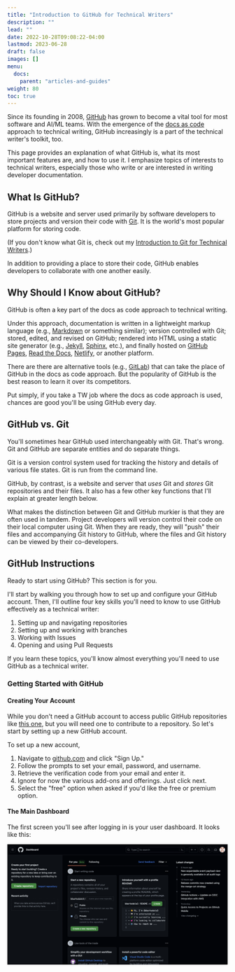 ```yaml
---
title: "Introduction to GitHub for Technical Writers"
description: ""
lead: ""
date: 2022-10-28T09:08:22-04:00
lastmod: 2023-06-28
draft: false
images: []
menu:
  docs:
    parent: "articles-and-guides"
weight: 80
toc: true
---
```


Since its founding in 2008, [GitHub](www.github.com) has grown to become a vital tool for most software and AI/ML teams. With the emergence of the [docs as code](https://www.writethedocs.org/guide/docs-as-code/) approach to technical writing, GitHub increasingly is a part of the technical writer's toolkit, too.

This page provides an explanation of what GitHub is, what its most important features are, and how to use it. I emphasize topics of interests to technical writers, especially those who write or are interested in writing developer documentation.

## What Is GitHub?

GitHub is a website and server used primarily by software developers to store projects and version their code with [Git](https://git-scm.com/). It is the world's most popular platform for storing code.

(If you don't know what Git is, check out my [Introduction to Git for Technical Writers](https://benbarksdale.netlify.app/docs/guides/introduction-to-git-for-technical-writers/).)

In addition to providing a place to store their code, GitHub enables developers to collaborate with one another easily.

## Why Should I Know about GitHub?

GitHub is often a key part of the docs as code approach to technical writing. 

Under this approach, documentation is written in a lightweight markup language (e.g., [Markdown](https://www.markdownguide.org/) or something similar); version controlled with Git; stored, edited, and revised on GitHub; rendered into HTML using a static site generator (e.g., [Jekyll](https://jekyllrb.com/), [Sphinx](https://www.sphinx-doc.org/en/master/), etc.), and finally hosted on [GitHub Pages](https://pages.github.com/), [Read the Docs](https://readthedocs.org/), [Netlify](https://www.netlify.com/), or another platform.

There are there are alternative tools (e.g., [GitLab](https://about.gitlab.com/)) that can take the place of GitHub in the docs as code approach. But the popularity of GitHub is the best reason to learn it over its competitors. 

Put simply, if you take a TW job where the docs as code approach is used, chances are good you'll be using GitHub every day.

## GitHub vs. Git

You'll sometimes hear GitHub used interchangeably with Git. That's wrong. Git and GitHub are separate entities and do separate things. 

Git is a version control system used for tracking the history and details of various file states. Git is run from the command line.

GitHub, by contrast, is a website and server that *uses* Git and *stores* Git repositories and their files. It also has a few other key functions that I'll explain at greater length below.

What makes the distinction between Git and GitHub murkier is that they are often used in tandem. Project developers will version control their code on their local computer using Git. When they are ready, they will "push" their files and accompanying Git history to GitHub, where the files and Git history can be viewed by their co-developers.

## GitHub Instructions

Ready to start using GitHub? This section is for you.

I'll start by walking you through how to set up and configure your GitHub account. Then, I'll outline four key skills you'll need to know to use GitHub effectively as a technical writer:

1. Setting up and navigating repositories
2. Setting up and working with branches
3. Working with Issues
4. Opening and using Pull Requests

If you learn these topics, you'll know almost everything you'll need to use GitHub as a technical writer.

### Getting Started with GitHub

#### Creating Your Account

While you don't need a GitHub account to access public GitHub repositories like [this one](https://github.com/redsoxfan0219/adamic), but you will need one to contribute to a repository. So let's start by setting up a new GitHub account.

To set up a new account, 

1. Navigate to [github.com](www.github.com) and click "Sign Up."
2. Follow the prompts to set your email, password, and username.
3. Retrieve the verification code from your email and enter it.
4. Ignore for now the various add-ons and offerings. Just click next.
5. Select the "free" option when asked if you'd like the free or premium option.

#### The Main Dashboard

The first screen you'll see after logging in is your user dashboard. It looks like this:

![GitHub User Dashboard](github-main-dashboard.png  )

